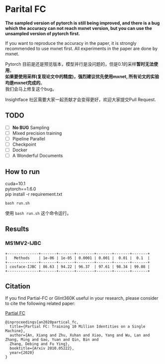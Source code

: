 # Parital FC

**The sampled version of pytorch is still being improved, 
and there is a bug which the accuracy can not reach mxnet version,
but you can use the unsampled version of pytorch first.**
 
If you want to reproduce the accuracy in the paper, it is strongly recommended to use mxnet first. 
All experiments in the paper are done by mxnet.

Pytorch 目前是还是预览版本，模型并行是没问题的，但是0.1的采样**暂时无法使用**，  
**如果要使用采样(复现论文中的精度)，强烈建议优先使用mxnet, 所有论文的实验均是mxnet完成的**。  
我们会马上修复这个bug。

Insightface 社区需要大家一起贡献才会变得更好，欢迎大家提交Pull Request.  

## TODO

- [ ] **No BUG** Sampling  
- [ ] Mixed precision training  
- [ ] Pipeline Parallel  
- [ ] Checkpoint  
- [ ] Docker  
- [ ] A Wonderful Documents  

## How to run
cuda=10.1  
pytorch==1.6.0  
pip install -r requirement.txt  

```shell
bash run.sh
```
使用 `bash run.sh` 这个命令运行。

## Results
### MS1MV2-IJBC
```shell script
+--------------+-------+-------+--------+-------+-------+-------+
|   Methods    | 1e-06 | 1e-05 | 0.0001 | 0.001 |  0.01 |  0.1  |
+--------------+-------+-------+--------+-------+-------+-------+
| cosface-IJBC | 86.63 | 94.22 | 96.37  | 97.61 | 98.34 | 99.08 |
+--------------+-------+-------+--------+-------+-------+-------+
```


## Citation
If you find Partial-FC or Glint360K useful in your research, please consider to cite the following related paper: 

[Partial FC](https://arxiv.org/abs/2010.05222)
```
@inproceedings{an2020partical_fc,
  title={Partial FC: Training 10 Million Identities on a Single Machine},
  author={An, Xiang and Zhu, Xuhan and Xiao, Yang and Wu, Lan and Zhang, Ming and Gao, Yuan and Qin, Bin and
  Zhang, Debing and Fu Ying},
  booktitle={Arxiv 2010.05222},
  year={2020}
}
```
